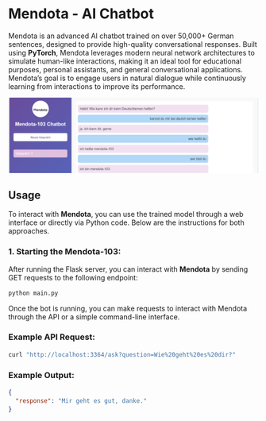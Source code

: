 # Mendota - AI Chatbot

Mendota is an advanced AI chatbot trained on over 50,000+ German sentences, designed to provide high-quality conversational responses. Built using **PyTorch**, Mendota leverages modern neural network architectures to simulate human-like interactions, making it an ideal tool for educational purposes, personal assistants, and general conversational applications. Mendota’s goal is to engage users in natural dialogue while continuously learning from interactions to improve its performance.

![Mendota Logo](images/chat.png)


## Usage

To interact with **Mendota**, you can use the trained model through a web interface or directly via Python code. Below are the instructions for both approaches.

### 1. Starting the Mendota-103:

After running the Flask server, you can interact with **Mendota** by sending GET requests to the following endpoint:
```bash
python main.py
```
Once the bot is running, you can make requests to interact with Mendota through the API or a simple command-line interface.
### Example API Request:
```bash
curl "http://localhost:3364/ask?question=Wie%20geht%20es%20dir?"
```
### Example Output:
```json
{
  "response": "Mir geht es gut, danke."
}
```


